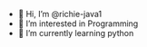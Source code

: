 - 👋 Hi, I’m @richie-java1
- 👀 I’m interested in Programming
- 🌱 I’m currently learning python



<!---
richie-java1/richie-java1 is a ✨ special ✨ repository because its `README.md` (this file) appears on your GitHub profile.
You can click the Preview link to take a look at your changes.
--->
